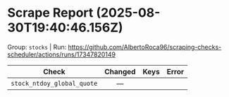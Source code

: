 # Scrape Report (2025-08-30T19:40:46.156Z)

Group: `stocks`  |  Run: https://github.com/AlbertoRoca96/scraping-checks-scheduler/actions/runs/17347820149

| Check | Changed | Keys | Error |
|---|:---:|:--|:--|
| `stock_ntdoy_global_quote` | — |  |  |
